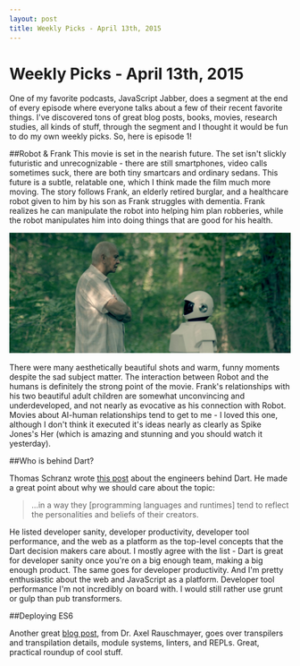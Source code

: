 ```yaml
---
layout: post
title: Weekly Picks - April 13th, 2015
---
```


<div class="page-header">
<h1>Weekly Picks - April 13th, 2015</h1>
</div>

One of my favorite podcasts, JavaScript Jabber, does a segment at the end of every episode where everyone talks about a few of their recent favorite things. I've discovered tons of great blog posts, books, movies, research studies, all kinds of stuff, through the segment and I thought it would be fun to do my own weekly picks. So, here is episode 1!

##Robot & Frank
This movie is set in the nearish future. The set isn't slickly futuristic and unrecognizable - there are still smartphones, video calls sometimes suck, there are both tiny smartcars and ordinary sedans. This future is a subtle, relatable one, which I think made the film much more moving. The story follows Frank, an elderly retired burglar, and a healthcare robot given to him by his son as Frank struggles with dementia. Frank realizes he can manipulate the robot into helping him plan robberies, while the robot manipulates him into doing things that are good for his health.

![](/img/robotandfrank.jpg)

There were many aesthetically beautiful shots and warm, funny moments despite the sad subject matter. The interaction between Robot and the humans is definitely the strong point of the movie. Frank's relationships with his two beautiful adult children are somewhat unconvincing and underdeveloped, and not nearly as evocative as his connection with Robot. Movies about AI-human relationships tend to get to me - I loved this one, although I don't think it executed it's ideas nearly as clearly as Spike Jones's Her (which is amazing and stunning and you should watch it yesterday).

##Who is behind Dart?

Thomas Schranz wrote [this post](https://www.blossom.co/blog/who-is-behind-dart) about the engineers behind Dart. He made a great point about why we should care about the topic:

> ...in a way they [programming languages and runtimes] tend to reflect the personalities and beliefs of their creators.

He listed developer sanity, developer productivity, developer tool performance, and the web as a platform as the top-level concepts that the Dart decision makers care about. I mostly agree with the list - Dart is great for developer sanity once you're on a big enough team, making a big enough product. The same goes for developer productivity. And I'm pretty enthusiastic about the web and JavaScript as a platform. Developer tool performance I'm not incredibly on board with. I would still rather use grunt or gulp than pub transformers.

##Deploying ES6

Another great [blog post](http://www.2ality.com/2015/04/deploying-es6.html?utm_source=javascriptweekly&utm_medium=email), from Dr. Axel Rauschmayer, goes over transpilers and transpilation details, module systems, linters, and REPLs. Great, practical roundup of cool stuff.

